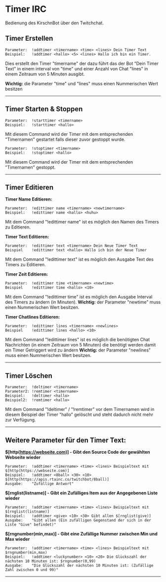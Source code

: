 # Timer IRC

Bedienung des KirschnBot über den Twitchchat.

## Timer Erstellen

	Parameter:	!addtimer <timername> <time> <lines> Dein Timer Text
	Beispiel:   !addtimer <hallo> <5> <lines> Hallo ich bin ein Timer.

Dies erstellt den Timer "timername" der dazu führt das der Bot "Dein Timer Text" in einem interval von "time" und einer Anzahl von Chat "lines" in einem Zeitraum von 5 Minuten ausgibt.

**Wichtig:** die Parameter "time" und "lines" muss einen Nummerischen Wert besitzen

<hr>

## Timer Starten & Stoppen

	Parameter:	!starttimer <timername>
	Beispiel:	!starttimer <hallo>

Mit diesem Command wird der Timer mit dem entsprechenden "Timernamen" gestartet falls dieser zuvor gestoppt wurde.

	Parameter:	!stoptimer <timername>
	Beispiel:	!stoptimer <hallo>

Mit diesem Command wird der Timer mit dem entsprechenden "Timernamen" gestoppt.

<hr>

## Timer Editieren

**Timer Name Editieren:**

	Parameter:	!edittimer name <timername> <newtimername>
	Beispiel:	!edittimer name <hallo> <huhu>

Mit dem Command "!edittimer name" ist es möglich den Namen des Timers zu Editieren.

**Timer Text Editieren:**

	Parameter:	!edittimer text <timername> Dein Neue Timer Text
	Beispiel	!edittimer text <hallo> Hallo ich bin der Neue Timer

Mit dem Command "!edittimer text" ist es möglich den Ausgabe Text des Timers zu Editieren.

**Timer Zeit Editieren:**

	Parameter:	!edittimer time <timername> <newtime>
	Beispiel	!edittimer time <hallo> <10>

Mit dem Command "!edittimer time" ist es möglich den Ausgabe Interval des Timers zu ändern (in Minuten).
**Wichtig:** der Parameter "newtime" muss einen Nummerischen Wert besitzen. 

**Timer Chatlines Editieren:**

	Parameter:	!edittimer lines <timername> <newlines>
	Beispiel	!edittimer lines <hallo> <10>

Mit dem Command "!edittimer lines" ist es möglich die benötigten Chat Nachrichten (in einem Zeitraum von 5 Minuten) die benötigt werden damit ein Timer Getriggert wird zu ändern
**Wichtig:** der Parameter "newlines" muss einen Nummerischen Wert besitzen. 

<hr>

## Timer Löschen

	Parameter:	!deltimer <timername>
	Parameter2:	!remtimer <timername>
	Beispiel:	!deltimer <hallo>
	Beispiel2:	!remtimer <hallo>

Mit dem Command "!deltimer" / "!remtimer" vor dem Timernamen wird in diesem Beispiel der Timer "hallo" gelöscht und steht dadurch nicht mehr zur Verfügung.

<hr>

## Weitere Parameter für den Timer Text:

**$[http(https://webseite.com)] - Gibt den Source Code der gewählten Webseite wieder**

	Parameter:	!addtimer <timername> <time> <lines> Beispieltext mit $[http(https://webseite.com)]
	Beispiel: 	!addtimer <8ball> <30> <10> $[http(https://apis.rtainc.co/twitchbot/8ball)]
	Ausgabe:	"Zufällige Antwort"

**$[rnglist(listname)] - Gibt ein Zufälliges Item aus der Angegebenen Liste wieder**

	Parameter:	!addtimer <timername> <time> <lines> Beispieltext mit $[rnglist(listname)]
	Beispiel: 	!addtimer <give> <10> <30> Gibt allen $[rnglist(give)]
	Ausgabe:	"Gibt allen (Ein zufälligen Gegenstand der sich in der Liste "Give" befindet)"

**$[rngnumber(min,max)] - Gibt eine Zufällige Nummer zwischen Min und Max wieder**

	Parameter:	!addtimer <timername> <time> <lines> Beispieltext mit $rngnumber(min,max)
	Beispiel: 	!addtimer <luckynumber> <10> <20> Die Glückszahl der nächsten 10 Minuten ist: $rngnumber(0,99)
	Ausgabe:  	"Die Glückszahl der nächsten 10 Minuten ist: (Zufällige Zahl zwischen 0 und 99)"

<hr>
